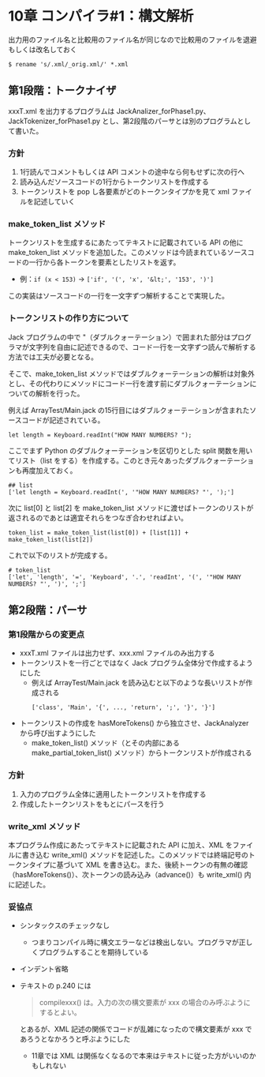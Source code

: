 # 10章 コンパイラ#1：構文解析

出力用のファイル名と比較用のファイル名が同じなので比較用のファイルを退避もしくは改名しておく

```
$ rename 's/.xml/_orig.xml/' *.xml
```

## 第1段階：トークナイザ

xxxT.xml を出力するプログラムは JackAnalizer_forPhase1.py、JackTokenizer_forPhase1.py とし、第2段階のパーサとは別のプログラムとして書いた。

### 方針

1. 1行読んでコメントもしくは API コメントの途中なら何もせずに次の行へ
2. 読み込んだソースコードの1行からトークンリストを作成する
3. トークンリストを pop し各要素がどのトークンタイプかを見て xml ファイルを記述していく

### make_token_list メソッド

トークンリストを生成するにあたってテキストに記載されている API の他に make_token_list メソッドを追加した。このメソッドは今読まれているソースコードの一行から各トークンを要素としたリストを返す。

  - 例：```if (x < 153)``` → ```['if', '(', 'x', '&lt;', '153', ')']```

この実装はソースコードの一行を一文字ずつ解析することで実現した。

### トークンリストの作り方について

Jack プログラムの中で "（ダブルクォーテーション）で囲まれた部分はプログラマが文字列を自由に記述できるので、コード一行を一文字ずつ読んで解析する方法では工夫が必要となる。

そこで、make_token_list メソッドではダブルクォーテーションの解析は対象外とし、その代わりにメソッドにコード一行を渡す前にダブルクォーテーションについての解析を行った。

例えば ArrayTest/Main.jack の15行目にはダブルクォーテーションが含まれたソースコードが記述されている。

```
let length = Keyboard.readInt("HOW MANY NUMBERS? ");
```

ここでまず Python のダブルクォーテーションを区切りとした split 関数を用いてリスト（list をする）を作成する。このとき元々あったダブルクォーテーションも再度加えておく。

```
## list
['let length = Keyboard.readInt(', '"HOW MANY NUMBERS? "', ');']
```

次に list[0] と list[2] を make_token_list メソッドに渡せばトークンのリストが返されるのであとは適宜それらをつなぎ合わせればよい。

```
token_list = make_token_list(list[0]) + [list[1]] + make_token_list(list[2])
```

これで以下のリストが完成する。

```
# token_list
['let', 'length', '=', 'Keyboard', '.', 'readInt', '(', '"HOW MANY NUMBERS? "', ')', ';']
```

## 第2段階：パーサ

### 第1段階からの変更点

- xxxT.xml ファイルは出力せず、xxx.xml ファイルのみ出力する
- トークンリストを一行ごとではなく Jack プログラム全体分で作成するようにした
  - 例えば ArrayTest/Main.jack を読み込むと以下のような長いリストが作成される
    ```
    ['class', 'Main', '{', ..., 'return', ';', '}', '}']
    ```
- トークンリストの作成を hasMoreTokens() から独立させ、JackAnalyzer から呼び出すようにした
  - make_token_list() メソッド（とその内部にある make_partial_token_list() メソッド）からトークンリストが作成される

### 方針

1. 入力のプログラム全体に適用したトークンリストを作成する
2. 作成したトークンリストをもとにパースを行う

### write_xml メソッド

本プログラム作成にあたってテキストに記載された API に加え、XML をファイルに書き込む write_xml() メソッドを記述した。このメソッドでは終端記号のトークンタイプに基づいて XML を書き込む。また、後続トークンの有無の確認（hasMoreTokens()）、次トークンの読み込み（advance()）も write_xml() 内に記述した。

### 妥協点

- シンタックスのチェックなし
  - つまりコンパイル時に構文エラーなどは検出しない。プログラマが正しくプログラムすることを期待している
- インデント省略
- テキストの p.240 には

  > compilexxx() は。入力の次の構文要素が xxx の場合のみ呼ぶようにするとよい。

  とあるが、XML 記述の関係でコードが乱雑になったので構文要素が xxx であろうとなかろうと呼ぶようにした
  - 11章では XML は関係なくなるので本来はテキストに従った方がいいのかもしれない

